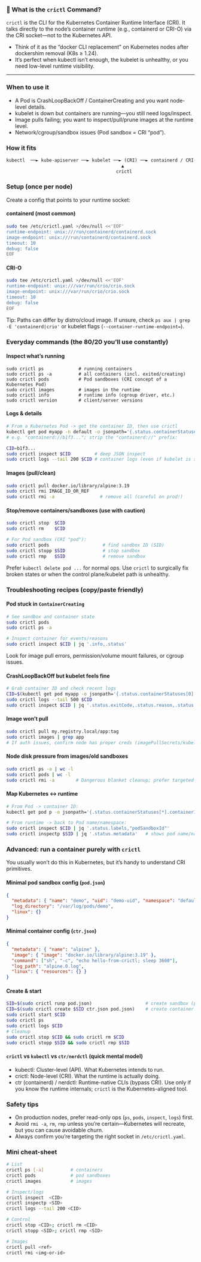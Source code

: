### 🔹 What is the `crictl` Command?
`crictl` is the CLI for the Kubernetes Container Runtime Interface (CRI). It talks directly to the node’s container runtime (e.g., containerd or CRI-O) via the CRI socket—not to the Kubernetes API.

- Think of it as the “docker CLI replacement” on Kubernetes nodes after dockershim removal (K8s ≥ 1.24).
- It’s perfect when kubectl isn’t enough, the kubelet is unhealthy, or you need low-level runtime visibility.

---

### When to use it
- A Pod is CrashLoopBackOff / ContainerCreating and you want node-level details.
- kubelet is down but containers are running—you still need logs/inspect.
- Image pulls failing; you want to inspect/pull/prune images at the runtime level.
- Network/cgroup/sandbox issues (Pod sandbox = CRI “pod”).

### How it fits
```markdown
kubectl  ──► kube-apiserver ──► kubelet ──► (CRI) ──► containerd / CRI-O
                                           ▲
                                         crictl
```
### Setup (once per node)
Create a config that points to your runtime socket:
#### containerd (most common)
```bash
sudo tee /etc/crictl.yaml >/dev/null <<'EOF'
runtime-endpoint: unix:///run/containerd/containerd.sock
image-endpoint: unix:///run/containerd/containerd.sock
timeout: 10
debug: false
EOF

```
#### CRI-O

```bash
sudo tee /etc/crictl.yaml >/dev/null <<'EOF'
runtime-endpoint: unix:///var/run/crio/crio.sock
image-endpoint: unix:///var/run/crio/crio.sock
timeout: 10
debug: false
EOF

```
Tip: Paths can differ by distro/cloud image. If unsure, check `ps aux | grep -E 'containerd|crio'` or kubelet flags (`--container-runtime-endpoint=`).
### Everyday commands (the 80/20 you’ll use constantly)
#### Inspect what’s running
```
sudo crictl ps             # running containers
sudo crictl ps -a          # all containers (incl. exited/creating)
sudo crictl pods           # Pod sandboxes (CRI concept of a Kubernetes Pod)
sudo crictl images         # images in the runtime
sudo crictl info           # runtime info (cgroup driver, etc.)
sudo crictl version        # client/server versions
```
#### Logs & details
```bash
# From a Kubernetes Pod -> get the container ID, then use crictl
kubectl get pod myapp -n default -o jsonpath='{.status.containerStatuses[0].containerID}'
# e.g. "containerd://b1f3..."; strip the "containerd://" prefix:

CID=b1f3...
sudo crictl inspect $CID         # deep JSON inspect
sudo crictl logs --tail 200 $CID # container logs (even if kubelet is sad)
```
#### Images (pull/clean)
```bash
sudo crictl pull docker.io/library/alpine:3.19
sudo crictl rmi IMAGE_ID_OR_REF
sudo crictl rmi -a                 # remove all (careful on prod!)
```
#### Stop/remove containers/sandboxes (use with caution)

```bash
sudo crictl stop  $CID
sudo crictl rm    $CID

# For Pod sandbox (CRI "pod"):
sudo crictl pods                    # find sandbox ID (SID)
sudo crictl stopp $SID              # stop sandbox
sudo crictl rmp   $SID              # remove sandbox
```
Prefer `kubectl delete pod ...` for normal ops. Use `crictl` to surgically fix broken states or when the control plane/kubelet path is unhealthy.

### Troubleshooting recipes (copy/paste friendly)
#### Pod stuck in `ContainerCreating`
```bash
# See sandbox and container state
sudo crictl pods
sudo crictl ps -a

# Inspect container for events/reasons
sudo crictl inspect $CID | jq '.info,.status'
```
Look for image pull errors, permission/volume mount failures, or cgroup issues.
#### CrashLoopBackOff but kubelet feels fine
```bash
# Grab container ID and check recent logs
CID=$(kubectl get pod myapp -o jsonpath='{.status.containerStatuses[0].containerID}' | sed 's@.*/@@')
sudo crictl logs --tail 500 $CID
sudo crictl inspect $CID | jq '.status.exitCode,.status.reason,.status.message'
```
#### Image won’t pull
```bash
sudo crictl pull my.registry.local/app:tag
sudo crictl images | grep app
# If auth issues, confirm node has proper creds (imagePullSecrets/kubelet creds) or try docker-style creds if CRI supports it.
```

#### Node disk pressure from images/old sandboxes
```bash
sudo crictl ps -a | wc -l
sudo crictl pods | wc -l
sudo crictl rmi -a        # Dangerous blanket cleanup; prefer targeted `crictl rmi <id>`
```
#### Map Kubernetes ↔ runtime
```bash
# From Pod -> container ID:
kubectl get pod p -o jsonpath='{.status.containerStatuses[*].containerID}'

# From runtime -> back to Pod name/namespace:
sudo crictl inspect $CID | jq '.status.labels,"podSandboxId"'
sudo crictl inspectp $SID | jq '.status.metadata'   # shows pod name/namespace
```
### Advanced: run a container purely with `crictl`
You usually won’t do this in Kubernetes, but it’s handy to understand CRI primitives.

#### Minimal pod sandbox config (`pod.json`)
```json
{
  "metadata": { "name": "demo", "uid": "demo-uid", "namespace": "default" },
  "log_directory": "/var/log/pods/demo",
  "linux": {}
}
```
#### Minimal container config (`ctr.json`)
```json
{
  "metadata": { "name": "alpine" },
  "image": { "image": "docker.io/library/alpine:3.19" },
  "command": ["sh", "-c", "echo hello-from-crictl; sleep 3600"],
  "log_path": "alpine.0.log",
  "linux": { "resources": {} }
}
```
#### Create & start
```bash
SID=$(sudo crictl runp pod.json)                    # create sandbox (pod)
CID=$(sudo crictl create $SID ctr.json pod.json)    # create container in sandbox
sudo crictl start $CID
sudo crictl ps
sudo crictl logs $CID
# Cleanup
sudo crictl stop $CID && sudo crictl rm $CID
sudo crictl stopp $SID && sudo crictl rmp $SID
```
#### `crictl` vs `kubectl` vs `ctr/nerdctl` (quick mental model)
- kubectl: Cluster-level (API). What Kubernetes intends to run.
- crictl: Node-level (CRI). What the runtime is actually doing.
- ctr (containerd) / nerdctl: Runtime-native CLIs (bypass CRI). Use only if you know the runtime internals; `crictl` is the Kubernetes-aligned tool.

### Safety tips
- On production nodes, prefer read-only ops (`ps`, `pods`, `inspect`, `logs`) first.
- Avoid `rmi -a`, `rm`, `rmp` unless you’re certain—Kubernetes will recreate, but you can cause avoidable churn.
- Always confirm you’re targeting the right socket in `/etc/crictl.yaml`.

### Mini cheat-sheet
```bash
# List
crictl ps [-a]          # containers
crictl pods             # pod sandboxes
crictl images           # images

# Inspect/logs
crictl inspect  <CID>
crictl inspectp <SID>
crictl logs --tail 200 <CID>

# Control
crictl stop <CID>; crictl rm <CID>
crictl stopp <SID>; crictl rmp <SID>

# Images
crictl pull <ref>
crictl rmi <img-or-id>
```
